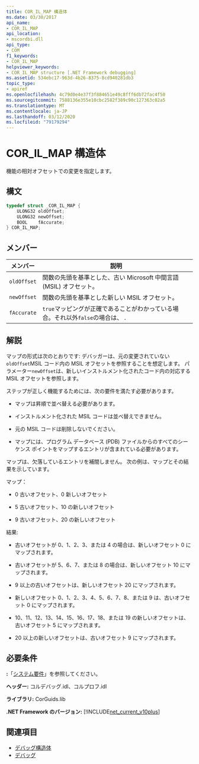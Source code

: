 ```yaml
---
title: COR_IL_MAP 構造体
ms.date: 03/30/2017
api_name:
- COR_IL_MAP
api_location:
- mscordbi.dll
api_type:
- COM
f1_keywords:
- COR_IL_MAP
helpviewer_keywords:
- COR_IL_MAP structure [.NET Framework debugging]
ms.assetid: 534ebc17-963d-4b26-8375-8cd940281db3
topic_type:
- apiref
ms.openlocfilehash: 4c79d0e4e37f3f884651e49c8fff6db72fac4f50
ms.sourcegitcommit: 7588136e355e10cbc2582f389c90c127363c02a5
ms.translationtype: MT
ms.contentlocale: ja-JP
ms.lasthandoff: 03/12/2020
ms.locfileid: "79179294"
---
```

# <a name="cor_il_map-structure"></a>COR_IL_MAP 構造体
機能の相対オフセットでの変更を指定します。  
  
## <a name="syntax"></a>構文  
  
```cpp  
typedef struct _COR_IL_MAP {  
    ULONG32 oldOffset;
    ULONG32 newOffset;
    BOOL    fAccurate;  
} COR_IL_MAP;  
```  
  
## <a name="members"></a>メンバー  
  
|メンバー|説明|  
|------------|-----------------|  
|`oldOffset`|関数の先頭を基準とした、古い Microsoft 中間言語 (MSIL) オフセット。|  
|`newOffset`|関数の先頭を基準とした新しい MSIL オフセット。|  
|`fAccurate`|`true`マッピングが正確であることがわかっている場合。それ以外`false`の場合は、 .|  
  
## <a name="remarks"></a>解説  
 マップの形式は次のとおりです: デバッガーは、元の変更されていない`oldOffset`MSIL コード内の MSIL オフセットを参照することを想定します。 パラメーター`newOffset`は、新しいインストルメント化されたコード内の対応する MSIL オフセットを参照します。  
  
 ステップが正しく機能するためには、次の要件を満たす必要があります。  
  
- マップは昇順で並べ替える必要があります。  
  
- インストルメント化された MSIL コードは並べ替えできません。  
  
- 元の MSIL コードは削除しないでください。  
  
- マップには、プログラム データベース (PDB) ファイルからのすべてのシーケンス ポイントをマップするエントリが含まれている必要があります。  
  
 マップは、欠落しているエントリを補間しません。 次の例は、マップとその結果を示しています。  
  
 マップ：  
  
- 0 古いオフセット、0 新しいオフセット  
  
- 5 古いオフセット、10 の新しいオフセット  
  
- 9 古いオフセット、20 の新しいオフセット  
  
 結果:  
  
- 古いオフセットが 0、1、2、3、または 4 の場合は、新しいオフセット 0 にマップされます。  
  
- 古いオフセットが 5、6、7、または 8 の場合は、新しいオフセット 10 にマップされます。  
  
- 9 以上の古いオフセットは、新しいオフセット 20 にマップされます。  
  
- 新しいオフセット 0、1、2、3、4、5、6、7、8、または 9 は、古いオフセット 0 にマップされます。  
  
- 10、11、12、13、14、15、16、17、18、または 19 の新しいオフセットは、古いオフセット 5 にマップされます。  
  
- 20 以上の新しいオフセットは、古いオフセット 9 にマップされます。  
  
## <a name="requirements"></a>必要条件  
 **:**「[システム要件](../../get-started/system-requirements.md)」を参照してください。  
  
 **ヘッダー:** コルデバッグ.idl、コルプロフ.idl  
  
 **ライブラリ:** CorGuids.lib  
  
 **.NET Framework のバージョン:** [!INCLUDE[net_current_v10plus](../../../../includes/net-current-v10plus-md.md)]  
  
## <a name="see-also"></a>関連項目

- [デバッグ構造体](debugging-structures.md)
- [デバッグ](index.md)
